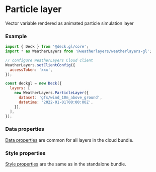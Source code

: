 # Particle layer

Vector variable rendered as animated particle simulation layer

### Example

```javascript
import { Deck } from '@deck.gl/core';
import * as WeatherLayers from '@weatherlayers/weatherlayers-gl';

// configure WeatherLayers Cloud client
WeatherLayers.setClientConfig({
  accessToken: 'xxx',
});

const deckgl = new Deck({
  layers: [
    new WeatherLayers.ParticleLayer({
      dataset: 'gfs/wind_10m_above_ground',
      datetime: '2022-01-01T00:00:00Z',
    }),
  ],
});
```

### Data properties

[Data properties](../data.md) are common for all layers in the cloud bundle.

### Style properties

[Style properties](../../standalone-bundle/layers/particle-layer.md) are the same as in the standalone bundle.
